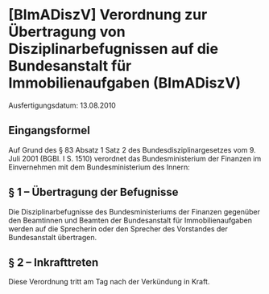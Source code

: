 # [BImADiszV] Verordnung zur Übertragung von Disziplinarbefugnissen auf die Bundesanstalt für Immobilienaufgaben  (BImADiszV)

Ausfertigungsdatum: 13.08.2010

 

## Eingangsformel

Auf Grund des § 83 Absatz 1 Satz 2 des Bundesdisziplinargesetzes vom 9. Juli 2001 (BGBl. I S. 1510) verordnet das Bundesministerium der Finanzen im Einvernehmen mit dem Bundesministerium des Innern:


## § 1 – Übertragung der Befugnisse

Die Disziplinarbefugnisse des Bundesministeriums der Finanzen gegenüber den Beamtinnen und Beamten der Bundesanstalt für Immobilienaufgaben werden auf die Sprecherin oder den Sprecher des Vorstandes der Bundesanstalt übertragen.


## § 2 – Inkrafttreten

Diese Verordnung tritt am Tag nach der Verkündung in Kraft.
